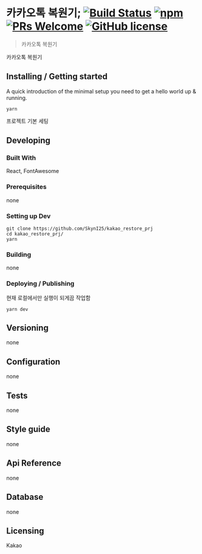 # 카카오톡 복원기; [![Build Status](https://img.shields.io/travis/npm/npm/latest.svg?style=flat-square)](https://travis-ci.org/npm/npm) [![npm](https://img.shields.io/npm/v/npm.svg?style=flat-square)](https://www.npmjs.com/package/npm) [![PRs Welcome](https://img.shields.io/badge/PRs-welcome-brightgreen.svg?style=flat-square)](http://makeapullrequest.com) [![GitHub license](https://img.shields.io/badge/license-MIT-blue.svg?style=flat-square)](https://github.com/your/your-project/blob/master/LICENSE)
> 카카오톡 복원기

카카오톡 복원기

## Installing / Getting started

A quick introduction of the minimal setup you need to get a hello world up &
running.

```shell
yarn
```

프로젝트 기본 세팅

## Developing

### Built With
React, FontAwesome

### Prerequisites
none


### Setting up Dev

```shell
git clone https://github.com/SkynI25/kakao_restore_prj
cd kakao_restore_prj/
yarn
```

### Building

none

### Deploying / Publishing
현재 로컬에서만 실행이 되게끔 작업함

```shell
yarn dev
```

## Versioning

none

## Configuration

none

## Tests

none

## Style guide

none

## Api Reference

none

## Database

none

## Licensing

Kakao
